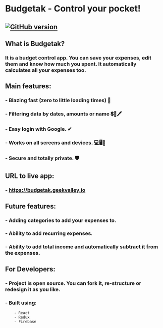 # Budgetak - Control your pocket!
## [![GitHub version](https://badge.fury.io/gh/commandermadi%2Fbudgetak.svg)](https://badge.fury.io/gh/commandermadi%2Fbudgetak)

## What is Budgetak?
### It is a budget control app. You can save your expenses, edit them and know how much you spent. It automatically calculates all your expenses too.

## Main features:
### - Blazing fast (zero to little loading times) 🚀
### - Filtering data by dates, amounts or name 💲📆🖊
### - Easy login with Google. ✔
### - Works on all screens and devices. 💻🖥📱
### - Secure and totally private. 🛡

## URL to live app:
### - https://budgetak.geekvalley.io

## Future features:
### - Adding categories to add your expenses to.
### - Ability to add recurring expenses.
### - Ability to add total income and automatically subtract it from the expenses.

## For Developers:
### - Project is open source. You can fork it, re-structure or redesign it as you like.
### - Built using:
        - React
        - Redux
        - Firebase